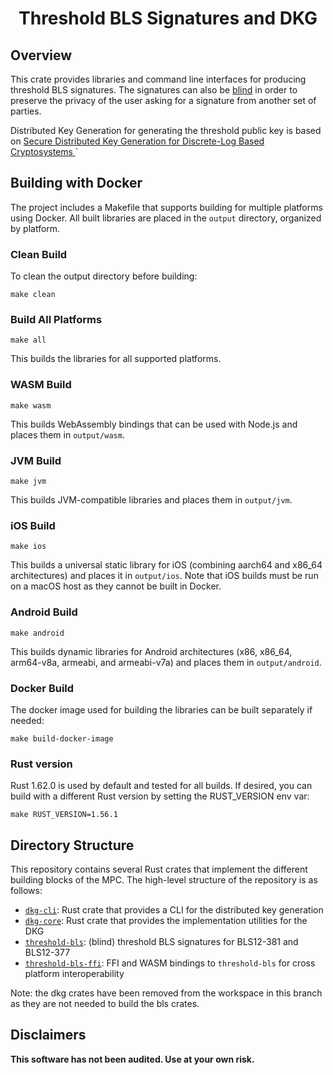 <h1 align="center">Threshold BLS Signatures and DKG</h1>

## Overview

This crate provides libraries and command line interfaces for producing threshold BLS signatures. The signatures can also be [blind](https://en.wikipedia.org/wiki/Blind_signature) in order to preserve the privacy of the user asking for a signature from another set of parties. 

Distributed Key Generation for generating the threshold public key is based on [Secure Distributed Key Generation for Discrete-Log Based Cryptosystems
](https://link.springer.com/article/10.1007/s00145-006-0347-3)`

## Building with Docker

The project includes a Makefile that supports building for multiple platforms using Docker. All built libraries are placed in the `output` directory, organized by platform.

### Clean Build

To clean the output directory before building:
```
make clean
```

### Build All Platforms
```
make all
```
This builds the libraries for all supported platforms.

### WASM Build
```
make wasm
```
This builds WebAssembly bindings that can be used with Node.js and places them in `output/wasm`.

### JVM Build
```
make jvm
```
This builds JVM-compatible libraries and places them in `output/jvm`.

### iOS Build
```
make ios
```
This builds a universal static library for iOS (combining aarch64 and x86_64 architectures) and places it in `output/ios`. Note that iOS builds must be run on a macOS host as they cannot be built in Docker.

### Android Build
```
make android
```
This builds dynamic libraries for Android architectures (x86, x86_64, arm64-v8a, armeabi, and armeabi-v7a) and places them in `output/android`.

### Docker Build

The docker image used for building the libraries can be built separately if needed:
```
make build-docker-image
```

### Rust version

Rust 1.62.0 is used by default and tested for all builds. If desired, you can build with a different Rust version by setting the RUST_VERSION env var:
``` 
make RUST_VERSION=1.56.1
```

## Directory Structure

This repository contains several Rust crates that implement the different building blocks of the MPC. The high-level structure of the repository is as follows:

- [`dkg-cli`](crates/dkg-cli): Rust crate that provides a CLI for the distributed key generation
- [`dkg-core`](crates/dkg-core): Rust crate that provides the implementation utilities for the DKG
- [`threshold-bls`](crates/threshold-bls): (blind) threshold BLS signatures for BLS12-381 and BLS12-377
- [`threshold-bls-ffi`](crates/threshold-bls-ffi): FFI and WASM bindings to `threshold-bls` for cross platform interoperability

Note: the dkg crates have been removed from the workspace in this branch as they are not needed to build the bls crates.

## Disclaimers

**This software has not been audited. Use at your own risk.**
